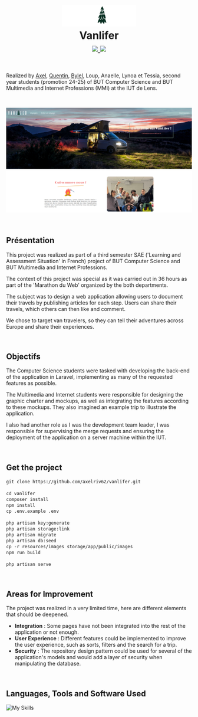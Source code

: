  <h1 align="center">
  <br>
  <img src="https://github.com/axelriv62/vanlifer/blob/main/resources/images/logo_blanc.png" width="200">
  <br>
  <b>Vanlifer</b>
  <br>
  <a href="https://github.com/axelriv62/vanlifer/blob/main/README.md">
    <img src="https://img.shields.io/badge/README-FR-blue">
  </a>
  <a href="https://github.com/axelriv62/vanlifer/blob/main/README-EN.md">
    <img src="https://img.shields.io/badge/README-EN-blue">
  </a>
</h1>

<br>

Realized by [Axel](https://github.com/axelriv62), [Quentin](https://github.com/quentinltg), [Bylel](https://github.com/SirSweazzyyy), Loup, Anaelle, Lynoa et Tessia, second year students (promotion 24-25) of BUT Computer Science and BUT Multimedia and Internet Professions (MMI) at the IUT de Lens.

<br>

<p align="center">
  <img src="https://github.com/axelriv62/vanlifer/blob/main/resources/images/screenshot.png" alt="screenshot" width="800">
</p>

<br>

## Présentation

This project was realized as part of a third semester SAE ('Learning and Assessment Situation' in French) project of BUT Computer Science and BUT Multimedia and Internet Professions.

The context of this project was special as it was carried out in 36 hours as part of the 'Marathon du Web' organized by the both departments.

The subject was to design a web application allowing users to document their travels by publishing articles for each step. Users can share their travels, which others can then like and comment.

We chose to target van travelers, so they can tell their adventures across Europe and share their experiences.

<br>

## Objectifs

The Computer Science students were tasked with developing the back-end of the application in Laravel, implementing as many of the requested features as possible.

The Multimedia and Internet students were responsible for designing the graphic charter and mockups, as well as integrating the features according to these mockups. They also imagined an example trip to illustrate the application.

I also had another role as I was the development team leader, I was responsible for supervising the merge requests and ensuring the deployment of the application on a server machine within the IUT.

<br>

## Get the project

```shell
git clone https://github.com/axelriv62/vanlifer.git

cd vanlifer
composer install
npm install
cp .env.example .env

php artisan key:generate
php artisan storage:link
php artisan migrate
php artisan db:seed
cp -r resources/images storage/app/public/images
npm run build

php artisan serve
```

<br>

## Areas for Improvement

The project was realized in a very limited time, here are different elements that should be deepened.

* __Integration__ : Some pages have not been integrated into the rest of the application or not enough.
* __User Experience__ : Different features could be implemented to improve the user experience, such as sorts, filters and the search for a trip.
* __Security__ : The repository design pattern could be used for several of the application's models and would add a layer of security when manipulating the database.

<br>

## Languages, Tools and Software Used

![My Skills](https://go-skill-icons.vercel.app/api/icons?i=laravel,html,css,git,gitlab,figma&theme=dark)
